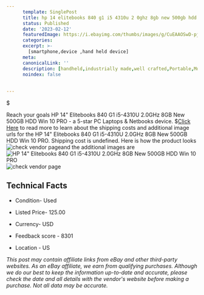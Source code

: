 ```yaml
---
      template: SinglePost
      title: hp 14 elitebooks 840 g1 i5 4310u 2 0ghz 8gb new 500gb hdd win 10 pro
      status: Published
      date: '2023-02-12'
      featuredImage: https://i.ebayimg.com/thumbs/images/g/CuEAAOSwD-pj3GRE/s-l225.jpg
      categories: 
      excerpt: >-
        [smartphone,device ,hand held device]
      meta:
      canonicalLink: ''
      description: [handheld,industrially made,well crafted,Portable,Mobile,Compact,Convenient,Lightweight,Maneuverable,Man-portable,Miniature,Carriable,Hand-held,Light,Holdable,Transportable,Mobile device,Pocket-sized,On-the-go,Wireless,Cordless,Compact size,Convenient size, smartphone,device ,hand held device]
      noindex: false
      
        
---
```

$

Reach your goals HP 14" Elitebooks 840 G1 i5-4310U 2.0GHz 8GB New 500GB HDD Win 10 PRO - a 5-star PC Laptops & Netbooks device.
$[Click Here](https://www.ebay.com/itm/255965030888?hash=item3b98b469e8%3Ag%3ACuEAAOSwD-pj3GRE&mkevt=1&mkcid=1&mkrid=711-53200-19255-0&campid=%253CePNCampaignId%253E&customid=%253CreferenceId%253E&toolid=10049) to read more to learn about the shipping costs and additional image urls for the HP 14" Elitebooks 840 G1 i5-4310U 2.0GHz 8GB New 500GB HDD Win 10 PRO. Shipping cost is undefined. Here is how the product looks ![check vendor page](https://i.ebayimg.com/thumbs/images/g/CuEAAOSwD-pj3GRE/s-l225.jpg)and the additional images are![HP 14" Elitebooks 840 G1 i5-4310U 2.0GHz 8GB New 500GB HDD Win 10 PRO](https://i.ebayimg.com/images/g/CuEAAOSwD-pj3GRE/s-l1200.jpg)![check vendor page](https://origin-galleryplus.ebayimg.com/ws/web/255965030888_2_0_1/225x225.jpg,https://origin-galleryplus.ebayimg.com/ws/web/255965030888_3_0_1/225x225.jpg,https://origin-galleryplus.ebayimg.com/ws/web/255965030888_4_0_1/225x225.jpg,https://origin-galleryplus.ebayimg.com/ws/web/255965030888_5_0_1/225x225.jpg,https://origin-galleryplus.ebayimg.com/ws/web/255965030888_6_0_1/225x225.jpg,https://origin-galleryplus.ebayimg.com/ws/web/255965030888_7_0_1/225x225.jpg,https://origin-galleryplus.ebayimg.com/ws/web/255965030888_8_0_1/225x225.jpg)



 ## Technical Facts 



     
      

 - Condition- Used 


      

 - Listed Price- 125.00 


      

 - Currency- USD 


      

 - Feedback score - 8301 


      

 - Location - US 


      
      

 *_This post may contain affiliate links from eBay and other third-party websites. As an eBay affiliate, we earn from qualifying purchases. Although we do our best to keep the information up-to-date and accurate, please check the date and all details with the vendor's website before making a purchase. Not all data may be accurate._*






